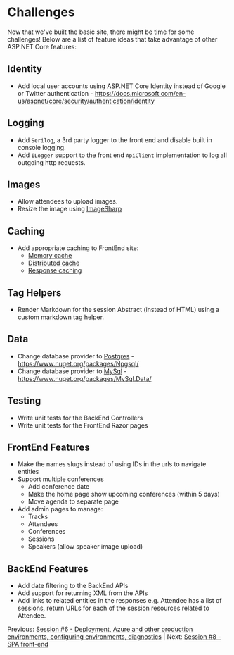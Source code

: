 # Challenges

Now that we've built the basic site, there might be time for some challenges! Below are a list of feature ideas that take advantage of other ASP.NET Core features:

## Identity
 - Add local user accounts using ASP.NET Core Identity instead of Google or Twitter authentication - https://docs.microsoft.com/en-us/aspnet/core/security/authentication/identity

## Logging
- Add `Serilog`, a 3rd party logger to the front end and disable built in console logging.
- Add `ILogger` support to the front end `ApiClient` implementation to log all outgoing http requests.

## Images
 - Allow attendees to upload images.
 - Resize the image using [ImageSharp](https://github.com/JimBobSquarePants/ImageSharp)

## Caching
 - Add appropriate caching to FrontEnd site:
    - [Memory cache](https://docs.microsoft.com/en-us/aspnet/core/performance/caching/memory)
    - [Distributed cache](https://docs.microsoft.com/en-us/aspnet/core/performance/caching/distributed)
    - [Response caching](https://docs.microsoft.com/en-us/aspnet/core/performance/caching/response)

## Tag Helpers
- Render Markdown for the session Abstract (instead of HTML) using a custom markdown tag helper.

## Data
 - Change database provider to [Postgres](https://www.postgresql.org/) - https://www.nuget.org/packages/Npgsql/
 - Change database provider to [MySql](https://www.mysql.com/) - https://www.nuget.org/packages/MySql.Data/
 
## Testing
 - Write unit tests for the BackEnd Controllers
 - Write unit tests for the FrontEnd Razor pages

## FrontEnd Features
- Make the names slugs instead of using IDs in the urls to navigate entities
- Support multiple conferences
   - Add conference date
   - Make the home page show upcoming conferences (within 5 days)
   - Move agenda to separate page
- Add admin pages to manage:
  - Tracks
  - Attendees
  - Conferences
  - Sessions
  - Speakers (allow speaker image upload)
  
## BackEnd Features
 - Add date filtering to the BackEnd APIs
 - Add support for returning XML from the APIs
 - Add links to related entities in the responses e.g. Attendee has a list of sessions, return URLs for each of the session resources related to Attendee.

Previous: [Session #6 - Deployment, Azure and other production environments, configuring environments, diagnostics](6.%20Deployment.md) | Next: [Session #8 - SPA front-end](8.%20SPA%20FrontEnd.md)
